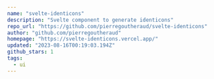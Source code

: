 ```yaml
---
name: "svelte-identicons"
description: "Svelte component to generate identicons"
repo_url: "https://github.com/pierregoutheraud/svelte-identicons"
author: "github.com/pierregoutheraud"
homepage: "https://svelte-identicons.vercel.app/"
updated: "2023-08-16T00:19:03.194Z"
github_stars: 1
tags: 
  - ui
---
```

